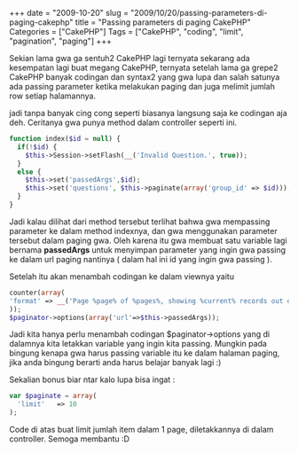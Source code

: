 +++
date = "2009-10-20"
slug = "2009/10/20/passing-parameters-di-paging-cakephp"
title = "Passing parameters di paging CakePHP"
Categories = ["CakePHP"]
Tags = ["CakePHP", "coding", "limit", "pagination", "paging"]
+++

Sekian lama gwa ga sentuh2 CakePHP lagi ternyata sekarang ada kesempatan lagi buat megang CakePHP, ternyata setelah lama ga grepe2 CakePHP banyak codingan dan syntax2 yang gwa lupa dan salah satunya ada passing parameter ketika melakukan paging dan juga melimit jumlah row setiap halamannya.

jadi tanpa banyak cing cong seperti biasanya langsung saja ke codingan aja deh. Ceritanya gwa punya method dalam controller seperti ini.

``` php    
function index($id = null) {
  if(!$id) {
    $this->Session->setFlash(__('Invalid Question.', true));
  }
  else {
    $this->set('passedArgs',$id);
    $this->set('questions', $this->paginate(array('group_id' => $id)));
  }
}
```

Jadi kalau dilihat dari method tersebut terlihat bahwa gwa mempassing parameter ke dalam method indexnya, dan gwa menggunakan parameter tersebut dalam paging gwa. Oleh karena itu gwa membuat satu variable lagi bernama **passedArgs** untuk menyimpan parameter yang ingin gwa passing ke dalam url paging nantinya ( dalam hal ini id yang ingin gwa passing ).

Setelah itu akan menambah codingan ke dalam viewnya yaitu

``` php    
counter(array(
'format' => __('Page %page% of %pages%, showing %current% records out of %count% total, starting on record %start%, ending on %end%', true)
));
$paginator->options(array('url'=>$this->passedArgs));
```

Jadi kita hanya perlu menambah codingan $paginator->options yang di dalamnya kita letakkan variable yang ingin kita passing. Mungkin pada bingung kenapa gwa harus passing variable itu ke dalam halaman paging, jika anda bingung berarti anda harus belajar banyak lagi :)

Sekalian bonus biar ntar kalo lupa bisa ingat :
    
``` php
var $paginate = array(
  'limit'	=> 10
);
```

Code di atas buat limit jumlah item dalam 1 page, diletakkannya di dalam controller. Semoga membantu :D

